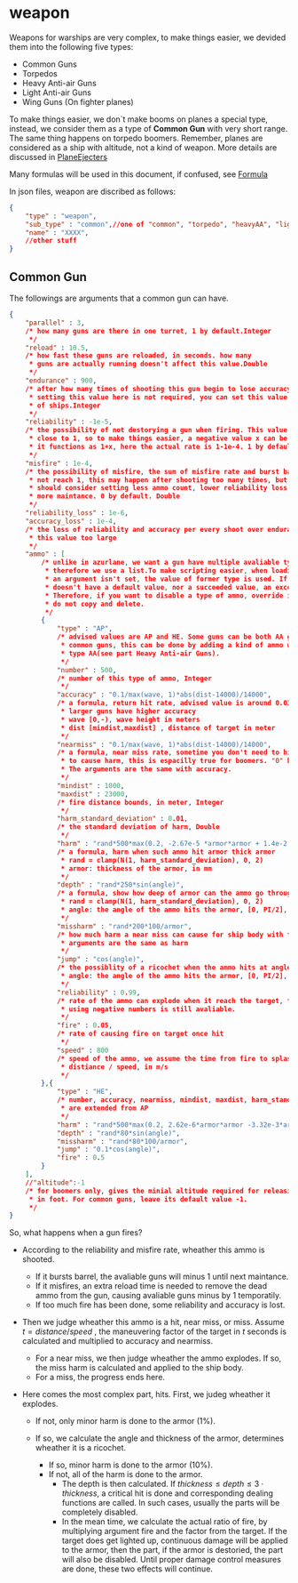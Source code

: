 # weapon

Weapons for warships are very complex, to make things easier, we devided them into the following five types:

- Common Guns
- Torpedos
- Heavy Anti-air Guns
- Light Anti-air Guns
- Wing Guns (On fighter planes)

To make things easier, we don`t make booms on planes a special type, instead, we consider them as a type of **Common Gun** with very short range. The same thing happens on torpedo boomers. Remember, planes are considered as a ship with altitude, not a kind of weapon. More details are discussed in [PlaneEjecters](planeejecter.md)

Many formulas will be used in this document, if confused, see [Formula](formula.md)

In json files, weapon are discribed as follows:

```json
{
    "type" : "weapon",
    "sub_type" : "common",//one of "common", "torpedo", "heavyAA", "lightAA", "wing"
    "name" : "XXXX",
    //other stuff
}
```

## Common Gun

The followings are arguments that a common gun can have.

```json
{
    "parallel" : 3,
    /* how many guns are there in one turret, 1 by default.Integer
     */
    "reload" : 10.5,
    /* how fast these guns are reloaded, in seconds. how many
     * guns are actually running doesn't affect this value.Double
     */
    "endurance" : 900,
    /* after how many times of shooting this gun begin to lose accuracy and reliability, 
     * setting this value here is not required, you can set this value in discription
     * of ships.Integer
     */
    "reliability" : -1e-5,
    /* the possibility of not destorying a gun when firing. This value is probably very 
     * close to 1, so to make things easier, a negative value x can be given and
     * it functions as 1+x, here the actual rate is 1-1e-4. 1 by default. Double
     */
    "misfire" : 1e-4,
    /* the possibility of misfire, the sum of misfire rate and burst barrel rate should
     * not reach 1, this may happen after shooting too many times, but in such cases you
     * should consider setting less ammo count, lower reliability loss or provide
     * more maintance. 0 by default. Double
     */
    "reliability_loss" : 1e-6,
    "accuracy_loss" : 1e-4,
    /* the loss of reliability and accuracy per every shoot over endurance, don't set 
     * this value too large
     */
    "ammo" : [
        /* unlike in azurlane, we want a gun have multiple avaliable types of ammo, 
         * therefore we use a list.To make scripting easier, when loading scripts, if 
         * an argument isn't set, the value of former type is used. If a value 
         * doesn't have a default value, nor a succeeded value, an exception is thrown. 
         * Therefore, if you want to disable a type of ammo, override its number to zero, 
         * do not copy and delete.
         */
        {
            "type" : "AP",
            /* advised values are AP and HE. Some guns can be both AA guns and 
             * common guns, this can be done by adding a kind of ammo with 
             * type AA(see part Heavy Anti-air Guns).
             */
            "number" : 500,
            /* number of this type of ammo, Integer
             */
            "accuracy" : "0.1/max(wave, 1)*abs(dist-14000)/14000",
            /* a formula, return hit rate, advised value is around 0.03~0.05, 
             * larger guns have higher accuracy
             * wave [0,-), wave height in meters
             * dist [mindist,maxdist] , distance of target in meter
             */
            "nearmiss" : "0.1/max(wave, 1)*abs(dist-14000)/14000",
            /* a formula, near miss rate, sometime you don't need to hit directly 
             * to cause harm, this is espacilly true for boomers. "0" by default. 
             * The arguments are the same with accuracy.
             */
            "mindist" : 1000,
            "maxdist" : 23000,
            /* fire distance bounds, in meter, Integer
             */
            "harm_standard_deviation" : 0.01,
            /* the standard deviation of harm, Double
             */
            "harm" : "rand*500*max(0.2, -2.67e-5 *armor*armor + 1.4e-2 *armor - 0.233)",
            /* a formula, harm when such ammo hit armor thick armor
             * rand = clamp(N(1, harm_standard_deviation), 0, 2)
             * armor: thickness of the armor, in mm
             */
            "depth" : "rand*250*sin(angle)",
            /* a formula, show how deep of armor can the ammo go through, in mm.
             * rand = clamp(N(1, harm_standard_deviation), 0, 2)
             * angle: the angle of the ammo hits the armor, [0, PI/2], in radius
             */
            "missharm" : "rand*200*100/armor",
            /* how much harm a near miss can cause for ship body with thickness armor
             * arguments are the same as harm
             */
            "jump" : "cos(angle)",
            /* the possiblity of a ricochet when the ammo hits at angle
             * angle: the angle of the ammo hits the armor, [0, PI/2], in radius
             */
            "reliability" : 0.99,
            /* rate of the ammo can explode when it reach the target, the trick of 
             * using negative numbers is still avaliable.
             */
            "fire" : 0.05,
            /* rate of causing fire on target once hit
             */
            "speed" : 800
            /* speed of the ammo, we assume the time from fire to splash equals to
             * distiance / speed, in m/s
             */
        },{
            "type" : "HE",
            /* number, accuracy, nearmiss, mindist, maxdist, harm_standard_deviation 
             * are extended from AP
             */
            "harm" : "rand*500*max(0.2, 2.62e-6*armor*armor -3.32e-3*armor +1.61)",
            "depth" : "rand*80*sin(angle)",
            "missharm" : "rand*80*100/armor",
            "jump" : "0.1*cos(angle)",
            "fire" : 0.5
        }
    ],
    //"altitude":-1
    /* for boomers only, gives the minial altitude required for releasing the boom, 
     * in foot. For common guns, leave its default value -1.
     */
}
```

So, what happens when a gun fires?

- According to the reliability and misfire rate, wheather this ammo is shooted.

  - If it bursts barrel, the avaliable guns will minus 1 until next maintance.
  - If it misfires, an extra reload time is needed to remove the dead ammo from the gun, causing avaliable guns minus by 1 temporatily.
  - If too much fire has been done, some reliability and accuracy is lost.

- Then we judge wheather this ammo is a hit, near miss, or miss. Assume $t = distance/speed$ , the maneuvering factor of the target in $t$ seconds is calculated and multiplied to accuracy and nearmiss.

  - For a near miss, we then judge wheather the ammo explodes. If so, the miss harm is calculated and applied to the ship body.
  - For a miss, the progress ends here.

- Here comes the most complex part, hits. First, we judeg wheather it explodes.
  - If not, only minor harm is done to the armor (1%).
  - If so, we calculate the angle and thickness of the armor, determines wheather it is a ricochet.

    - If so, minor harm is done to the armor (10%).
    - If not, all of the harm is done to the armor.
      - The depth is then calculated. If $thickness \leq depth \leq 3\cdot thickness$, a critical hit is done and corresponding dealing functions are called. In such cases, usually the parts will be completely disabled.
      - In the mean time, we calculate the actual ratio of fire, by multiplying argument fire and the factor from the target. If the target does get lighted up, continuous damage will be applied to the armor, then the part, if the armor is destoried, the part will also be disabled. Until proper damage control measures are done, these two effects will continue.
